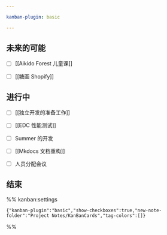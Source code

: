 ```yaml
---

kanban-plugin: basic

---
```


## 未来的可能

- [ ] [[Aikido Forest 儿童课]]
- [ ] [[糖画 Shopify]]


## 进行中

- [ ] [[独立开发的准备工作]]
- [ ] [[EDC 性能测试]]
- [ ] Summer 的开发
- [ ] [[Mkdocs 文档重构]]
- [ ] 人员分配会议


## 结束





%% kanban:settings
```
{"kanban-plugin":"basic","show-checkboxes":true,"new-note-folder":"Project Notes/KanBanCards","tag-colors":[]}
```
%%